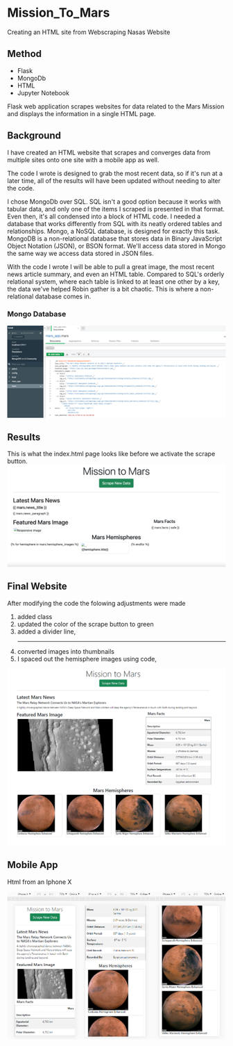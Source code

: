 # Mission_To_Mars
Creating an HTML site from Webscraping Nasas Website

## Method
* Flask
* MongoDb
* HTML
* Jupyter Notebook


Flask web application scrapes websites for data related to the Mars Mission and displays the information in a single HTML page.

## Background

I have created an HTML website that scrapes and converges data from multiple sites onto one site with a mobile app as well. 

The code I wrote is designed to grab the most recent data, so if it's run at a later time, all of the results will have been updated without needing to alter the code.

I chose MongoDb over SQL. SQL isn't a good option because it works with tabular data, and only one of the items I scraped is presented in that format. Even then, it's all condensed into a block of HTML code.
I needed a database that works differently from SQL with its neatly ordered tables and relationships. Mongo, a NoSQL database, is designed for exactly this task. MongoDB is a non-relational database that stores data in Binary JavaScript Object Notation (JSON), or BSON format. We'll access data stored in Mongo the same way we access data stored in JSON files.



With the code I wrote I will be able to pull a great image, the most recent news article summary, and even an HTML table. Compared to SQL's orderly relational system, where each table is linked to at least one other by a key, the data we've helped Robin gather is a bit chaotic. This is where a non-relational database comes in.

### Mongo Database
![mongo](https://github.com/Solrys/Mission_To_Mars/blob/main/images/MongoDB.PNG.png)

## Results
This is what the index.html page looks like before we activate the scrape button. 
![scrape](https://github.com/Solrys/Mission_To_Mars/blob/main/images/Screen%20Shot%202021-03-07%20at%209.34.56%20AM.png)

## Final Website
After modifying the code the folowing adjustments were made
1) added class
2) updated the color of the scrape button to green
3) added a divider line,<hr class="my-4">
4) converted images into thumbnails
5) I spaced out the hemisphere images using code,<div class="col-xs-6 col-sm-3">

![finalweb](https://github.com/Solrys/Mission_To_Mars/blob/main/images/Website-1.PNG)

## Mobile App
Html from an Iphone X

![app](https://github.com/Solrys/Mission_To_Mars/blob/main/images/MobilePart4-1.png)

